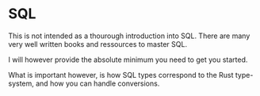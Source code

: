 # SQL

This is not intended as a thourough introduction into SQL. There are many very well written
books and ressources to master SQL.

I will however provide the absolute minimum you need to get you started.

What is important however, is how SQL types correspond to the Rust type-system, and how you can
handle conversions.
